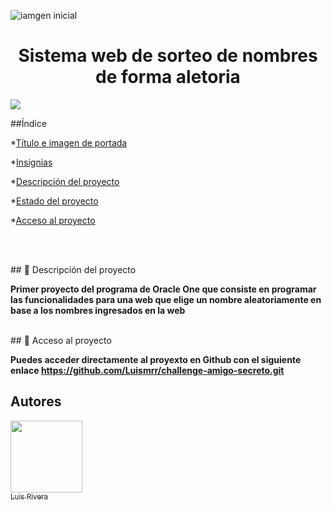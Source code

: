 
![iamgen inicial](https://github.com/user-attachments/assets/ad84721e-e668-4ebd-b49d-5280cea5bbed)
<h1 align="center"> <h1 align="center"> Sistema web de sorteo de nombres de forma aletoria </h1></h1>

  <p align="left">
   <img src="https://img.shields.io/badge/Released_date:-Feb_2025-blue">
   </p>

##Índice

*[Título e imagen de portada](#Título-e-imagen-de-portada)

*[Insignias](#insignias)

*[Descripción del proyecto](#descripción-del-proyecto)

*[Estado del proyecto](#Estado-del-proyecto)

*[Acceso al proyecto](#acceso-proyecto)

<br>
<br>

\## 📁 Descripción del proyecto

**Primer proyecto del programa de Oracle One que consiste en programar las funcionalidades para una web que elige un nombre aleatoriamente en base a los nombres ingresados en la web**
<br>
<br>

\## 📁 Acceso al proyecto

**Puedes acceder directamente al proyexto en Github con el siguiente enlace https://github.com/Luismrr/challenge-amigo-secreto.git**


## Autores

 [<img src="https://avatars.githubusercontent.com/u//20820316?v=4" width=115><br><sub>Luis Rivera</sub>](https://github.com/Luismrr) 


